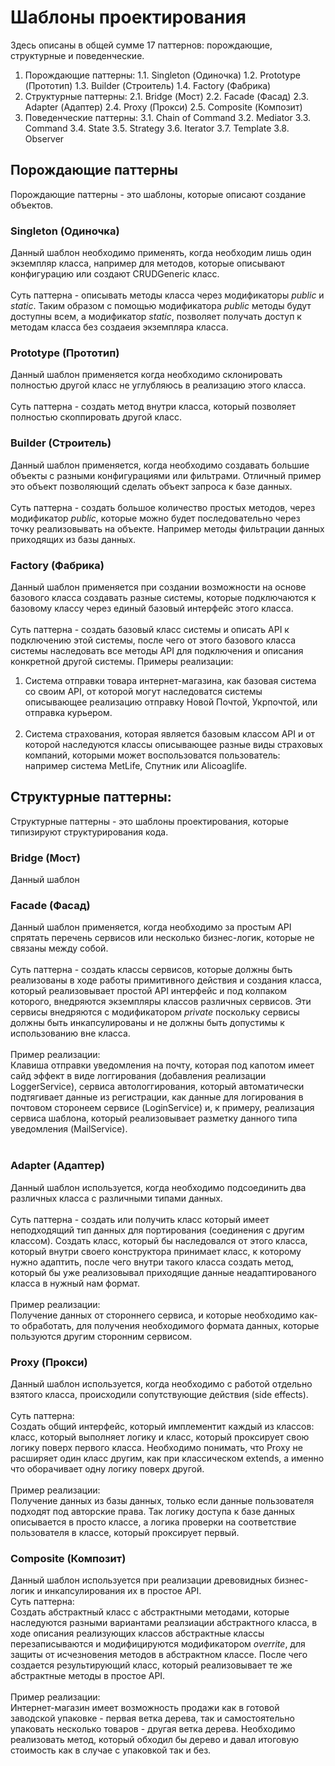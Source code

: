 # Шаблоны проектирования

Здесь описаны в общей сумме 17 паттернов: порождающие, структурные и поведенческие.

1. Порождающие паттерны:
1.1. Singleton (Одиночка)
1.2. Prototype (Прототип)
1.3. Builder (Строитель)
1.4. Factory (Фабрика)
2. Структурные паттерны:
2.1. Bridge (Мост)
2.2. Facade (Фасад)
2.3. Adapter (Адаптер)
2.4. Proxy (Прокси)
2.5. Composite (Композит) 
3. Поведенческие паттерны:
3.1. Chain of Command
3.2. Mediator
3.3. Command
3.4. State
3.5. Strategy
3.6. Iterator
3.7. Template
3.8. Observer

## Порождающие паттерны

Порождающие паттерны - это шаблоны, которые описают создание объектов.

### Singleton (Одиночка)

Данный шаблон необходимо применять, когда необходим лишь один экземпляр класса, например для методов, которые описывают конфигурацию или создают CRUDGeneric класс. <br/> <br/>
Суть паттерна - описывать методы класса через модификаторы *public* и *static*. Таким образом с помощью модификатора *public* методы будут доступны всем, а модификатор *static*, позволяет получать доступ к методам класса без создаеия экземпляра класса. 

### Prototype (Прототип)

Данный шаблон применяется когда необходимо склонировать полностью другой класс не углубляюсь в реализацию этого класса. <br/> <br/>
Суть паттерна - создать метод внутри класса, который позволяет полностью скоппировать другой класс. 

### Builder (Строитель) 
Данный шаблон применяется, когда необходимо создавать большие объекты с разными конфигурациями или фильтрами. Отличный пример это объект позволяющий сделать объект запроса к базе данных. <br/> <br/>
Суть паттерна - создать большое количество простых методов, через модификатор *public*, которые можно будет последовательно через точку реализовывать на объекте. Например методы фильтрации данных приходящих из базы данных.

### Factory (Фабрика) 
Данный шаблон применяется при создании возможности на основе базового класса создавать разные системы, которые подключаются к базовому классу через единый базовый интерфейс этого класса. <br/> <br/>
Суть паттерна - создать базовый класс системы и описать API к подключению этой системы, после чего от этого базового класса системы наследовать все методы API для подключения и описания конкретной другой системы.
Примеры реализации: <br/>
1. Система отправки товара интернет-магазина, как базовая система со своим API, от которой могут наследоватся системы описывающее реализацию отправку Новой Почтой, Укрпочтой, или отправка курьером. <br/> <br/>
2. Система страхования, которая является базовым классом API и от которой наследуются классы описывающее разные виды страховых компаний, которыми может воспользоватся пользователь: например система MetLife, Спутник или Alicoaglife.

## Структурные паттерны:

Структурные паттерны - это шаблоны проектирования, которые типизируют структурирования кода.

### Bridge (Мост)
Данный шаблон 

### Facade (Фасад) 
Данный шаблон применяется, когда необходимо за простым API спрятать перечень сервисов или несколько бизнес-логик, которые не связаны между собой. <br/> <br/> 
Суть паттерна - создать классы сервисов, которые должны быть реализованы в ходе работы примитивного действия и создания класса, который реализовывает простой API интерфейс и под колпаком которого, внедряются экземпляры классов различных сервисов. Эти сервисы внедряются с модификатором *private* поскольку сервисы должны быть инкапсулированы и не должны быть допустимы к использованию вне класса. <br/> <br/> 
Пример реализации: <br/> 
Клавиша отправки уведомления на почту, которая под капотом имеет сайд эффект в виде логгирования (добавления реализации LoggerService), сервиса автологгирования, который автоматически подтягивает данные из регистрации, как данные для логирования в почтовом сторонеем сервисе (LoginService) и, к примеру, реализация сервиса шаблона, который реализовывает разметку данного типа уведомления (MailService). <br/> <br/> 

### Adapter (Адаптер) 
Данный шаблон используется, когда необходимо подсоединить два различных класса с различными типами данных. <br/> <br/> 
Суть паттерна - создать или получить класс который имеет неподходящий тип данных для портирования (соединения с другим классом). Создать класс, который бы наследовался от этого класса, который внутри своего конструктора принимает класс, к которому нужно адаптить, после чего внутри такого класса создать метод, который бы уже реализовывал приходящие данные неадаптированого класса в нужный нам формат. <br/> <br/> 
Пример реализации: <br/> 
Получение данных от стороннего сервиса, и которые необходимо как-то обработать, для получения необходимого формата данных, которые пользуются другим сторонним сервисом. 

### Proxy (Прокси) 
Данный шаблон используется, когда необходимо с работой отдельно взятого класса, происходили сопутствующие действия (side effects). <br/> <br/> 
Суть паттерна: <br/> 
Создать общий интерфейс, который имплементит каждый из классов: класс, который выполняет логику и класс, который проксирует свою логику поверх первого класса. Необходимо понимать, что Proxy не расширяет один класс другим, как при классическом extends, а именно что оборачивает одну логику поверх другой. <br/> <br/> 
Пример реализации: <br/> 
Получение данных из базы данных, только если данные пользователя подходят под авторские права. Так логику доступа к базе данных описывается в просто классе, а логика проверки на соответствие пользователя в классе, который проксирует первый.

### Composite (Композит) 
Данный шаблон используется при реализации древовидных бизнес-логик и инкапсулирования их в простое API. <br/> 
Суть паттерна: <br/> 
Создать абстрактный класс с абстрактными методами, которые наследуются разными вариантами реалзиации абстрактного класса, в ходе описания реализующих классов абстрактные классы перезаписываются и модифицируются модификатором *overrite*, для защиты от исчезновения методов в абстрактном классе. После чего создается результирующий класс, который реализовывает те же абстрактные методы в простое API. <br/> <br/> 
Пример реализации: <br/> 
Интернет-магазин имеет возможность продажи как в готовой заводской упаковке - первая ветка дерева, так и самостоятельно упаковать несколько товаров - другая ветка дерева. Необходимо реализовать метод, который обходил бы дерево и давал итоговую стоимость как в случае с упаковкой так и без.
